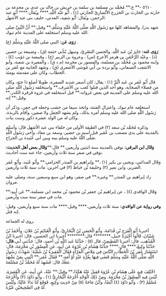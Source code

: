 ٥٦١٠ -** ع:** مُحَمَّد بن مسلمة بن سلمة بن حريش بن خالد بن عدي بن مجدعة بن حارثة بن الحارث بن الخزرج الأَنْصارِيّ الحارثي (١) ، أَبُو عَبْد اللَّهِ،**** ويُقال:**** أَبُو عبد الرحمن، ويُقال: أَبُو سَعِيد، المدني، حليف بني عبد الأشهل.

شهد بدرا، والمشاهد كلها مع رَسُول اللَّهِ صَلَّى اللَّهُ عَلَيْهِ وسَلَّمَ،** وقيل:** أَنَّ النَّبِيَّ صلى الله عليه وسلم استخلفه على المدينة عام تبوك.

**رَوَى عَن:** النبي صلى اللَّهُ عَلَيْهِ وسَلَّمَ (ع) .

**رَوَى عَنه:** جَابِرَ بْنَ عَبد اللَّهِ، والحسن البَصْرِيّ، وسهل بْنأبي حثمة (ق) ، وضبيعة بن حصين (د) ، وعَبْد الرَّحْمَنِ بن هرمز الأعرج (س) ، وعروة بن الزبير (خ) ، وقبيصة بن ذؤيب (٤) ، وابنه محمود بن مُحَمَّد بن مسلمة، والمسور بن مخرمة (م د ق) ، والمغيرة بن شعبة، وأبو الاشعب الصنعاني، وأَبُو بردة بن أَبي مُوسَى الأشعري (ق) ، وشهد الجابية مع عُمَر بن الخطاب، وكان على مقدمته يومئذ.

قال أَبُو عُمَر بن عَبد الْبَرِّ (١) : يقال: كان أسمر شديد السمرة، طويلا أصلع ذا جثة، وكان من فضلاء الصحابة، وهو أحد الذين قتلوا كعب بن الأشرف،** واستخلفه رَسُول اللَّهِ صلى الله عليه وسلم على المدينة في بعض غزواته:** قيل استخلفه في غزوة قرقرة الكدر،** وقيل:** إنه

استخلفه عام تبوك. واعتزال الفتنة، واتخذ سيفا من خشب وجعله في جفن، وذكر أن رَسُول اللَّهِ صلى الله عليه وسلم أمره بذلك، ولم يشهد الجمل ولا صفين، وأقام بالربذة، وكان له من الولد عشرة ذكور وست بنات.

وذكره مُحَمَّد بْن سعد (٢) في الطبقة الأولى من حلفاء بني عبد الأشهل قال: وأسلم بالمدينة على يدي مصعب بن عُمَير قبل أسيد بن حضير، وسعد بن معاذ، وآخى رَسُول اللَّهِ صَلَّى اللَّهُ عليه وسلم بينه وبين أبي عُبَيدة بن الجراح.

**وَقَال ابن البرقي:** توفي بالمدينة سنة اثنتين وأربعين.** قال:****وَقَال بعض أهل الحديث:** توفي في صفر سنة ثلاث وأربعين، جاء عنه ست أحاديث.

وَقَال المدائني، ويحيى بن بكير (١) ،** وإبراهيم بن المنذر الحزامي:** وأَبُو عُبَيد، وأَبُو عُمَر الضرير، وابن نمير (٢) وخليفة بْن خياط (٣) في آخرين: مات سنة ثلاث وأربعين.

زاد إبراهيم بن المنذر،** وغيره:** في صفر، وهو ابن سبع وسبعين سنة، وصلى عليه مروان.

وَقَال الواقدي (٤) ، عن إبراهيم بْن جعفر بْن محمود بْن محمد ابن مسلمة،** عَن أَبِيهِ:** مات في صفر سنة ست وأربعين.

**وفي رواية عن الواقدي:** سنة ثلاث وأربعين،**** وقيل:**** مات سنة سبع وأربعين، وقيل: إنه قتل.

روى له الجماعة.

أخبرنا أَبُو الْفَرَجِ بْنِ قُدَامَةَ، وأَبُو الْحَسَنِ بْنُ الْبُخَارِيِّ، وأَبُو الْغَنَائِمِ بْنُ عَلانَ، وأَحْمَدُ بْنُ شَيْبَانَ، قَالُوا أَخْبَرَنَا حنبل،******** قال:******** أخبرنا ابن الحصين، قال: أحبرنا ابْنُ الْمُذْهِب، قال: أخبرنا القَطِيعِيّ، قال (٥) : حَدَّثَنَا عَبد اللَّهِ بْن أحمد، قال: حَدَّثني أبي،**قال:** حَدَّثَنَا وكِيعٌ،**** قال:**** حَدَّثَنَا هِشَامِ بْنِ عُرْوَةَ عَن أَبِيهِ، عَنِ الْمِسْوَرِ بْنِ مَخْرَمَةَ، قال: اسْتَشَارَ عُمَر بْنُ الْخَطَّابِ النَّاسَ فِي مِلاصِ الْمَرْأَةِ فَقَالَ الْمُغِيرَةُ بْنُ شُعْبَةَ: شَهِدْتُ رَسُولَ اللَّهِ صَلَّى اللَّهُ عَلَيْهِ وسَلَّمَ قَضَى فِيهَا بِغُرَّةِ عَبْدٍ أَوْ أَمَةٍ،** فَقَالَ عُمَر:** ائْتِنِي بِمَنْ يَشْهَدُ مَعَكَ قال: فَشَهِدَ لَهُ مُحَمَّدُ بْنُ مَسْلَمَةَ.

اخْتُلِفَ فِيهِ عَلَى هِشَامِ بْنِ عُرْوَةَ فَقِيلَ عَنْهُ هَكَذَا،** وقِيلَ:** عَنْهُ، عَن أَبِيهِ، عَنِ الْمُغِيرَةِ، لَيْسَ فِيهِ الْمِسْوَرُ بْنُ مَخْرَمَةَ. ومِنْ ذَلِكَ الْوَجْهِ أَخْرَجَهُ الْبُخَارِيُّ (١) ، وأَبُو دَاوُدَ (٢) وأَخْرَجَهُ مُسْلِمٌ (٣) ، وأَبُو دَاوُدَ (٤) أَيْضًا، وابْنُ مَاجَهْ (٥) مِنْ حَدِيثِ وكِيعٍ، فَوَقَعَ لَنَا بَدَلا عَالِيًا، ولَيْسَ لَهُ فِي الصَّحِيحَيْنِ غَيْرُهُ.